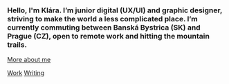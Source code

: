 ### Hello, I'm Klára. I’m junior digital (UX/UI) and graphic designer, striving to make the world a less complicated place. I’m currently commuting between Banská Bystrica (SK) and Prague (CZ), open to remote work and hitting the mountain trails.

[More about me](about.md)


  [Work](work/index.md)
  [Writing](writing/index.md)

